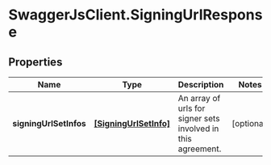 # SwaggerJsClient.SigningUrlResponse

## Properties
Name | Type | Description | Notes
------------ | ------------- | ------------- | -------------
**signingUrlSetInfos** | [**[SigningUrlSetInfo]**](SigningUrlSetInfo.md) | An array of urls for signer sets involved in this agreement. | [optional] 


